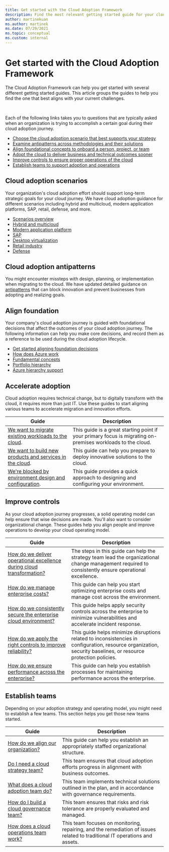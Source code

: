 ```yaml
---
title: Get started with the Cloud Adoption Framework
description: Find the most relevant getting started guide for your cloud adoption needs
author: martinekuan
ms.author: martinek
ms.date: 07/29/2021
ms.topic: conceptual
ms.custom: internal
---
```


# Get started with the Cloud Adoption Framework

The Cloud Adoption Framework can help you get started with several different getting started guides. This article groups the guides to help you find the one that best aligns with your current challenges.

<br>

Each of the following links takes you to questions that are typically asked when an organization is trying to accomplish a certain goal during their cloud adoption journey.

- [Choose the cloud adoption scenario that best supports your strategy](#cloud-adoption-scenarios)
- [Examine antipatterns across methodologies and their solutions](#cloud-adoption-antipatterns)
- [Align foundational concepts to onboard a person, project, or team](#align-foundation)
- [Adopt the cloud to deliver business and technical outcomes sooner](#accelerate-adoption)
- [Improve controls to ensure proper operations of the cloud](#improve-controls)
- [Establish teams to support adoption and operations](#establish-teams)

## Cloud adoption scenarios

Your organization's cloud adoption effort should support long-term strategic goals for your cloud journey. We have cloud adoption guidance for different scenarios including hybrid and multicloud, modern application platforms, SAP, retail, defense, and more.

- [Scenarios overview](../scenarios/index.md)
- [Hybrid and multicloud](../scenarios/hybrid/scenario-overview.md)
- [Modern application platform](../scenarios/app-platform/index.md)
- [SAP](../scenarios/sap/index.md)
- [Desktop virtualization](../scenarios/wvd/index.md)
- [Retail industry](../industry/retail/index.md)
- [Defense](../scenarios/defense/index.md)

## Cloud adoption antipatterns

You might encounter missteps with design, planning, or implementation when migrating to the cloud. We have updated detailed guidance on [antipatterns](../antipatterns/antipatterns-to-avoid.md) that can block innovation and prevent businesses from adopting and realizing goals.

## Align foundation

Your company's cloud adoption journey is guided with foundational decisions that affect the outcomes of your cloud adoption journey. The following information can help you make core decisions, and record them as a reference to be used during the cloud adoption lifecycle.

- [Get started aligning foundation decisions](./cloud-concepts.md)
- [How does Azure work](./what-is-azure.md)
- [Fundamental concepts](../ready/considerations/fundamental-concepts.md)
- [Portfolio hierarchy](../resources/fundamental-concepts/hosting-hierarchy.md)
- [Azure hierarchy support](../resources/fundamental-concepts/hierarchy-azure-tools.md)

## Accelerate adoption

Cloud adoption requires technical change, but to digitally transform with the cloud, it requires more than just IT. Use these guides to start aligning various teams to accelerate migration and innovation efforts.

| Guide | Description |
|--|--|
| [We want to migrate existing workloads to the cloud](./migrate.md). | This guide is a great starting point if your primary focus is migrating on-premises workloads to the cloud. |
| [We want to build new products and services in the cloud](./innovate.md). | This guide can help you prepare to deploy innovative solutions to the cloud. |
| [We're blocked by environment design and configuration](./design-and-configuration.md). | This guide provides a quick approach to designing and configuring your environment. |

## Improve controls

As your cloud adoption journey progresses, a solid operating model can help ensure that wise decisions are made. You'll also want to consider organizational change. These guides help you align people and improve operations to develop your cloud operating model.

| Guide | Description |
| ----- | ----------- |
| [How do we deliver operational excellence during cloud transformation?](./operational-excellence.md)                   | The steps in this guide can help the strategy team lead the organizational change management required to consistently ensure operational excellence. |
| [How do we manage enterprise costs?](./manage-costs.md)                                          | This guide can help you start optimizing enterprise costs and manage cost across the environment.                                                                           |
| [How do we consistently secure the enterprise cloud environment?](./security.md)             | This guide helps apply security controls across the enterprise to minimize vulnerabilities and accelerate incident response.                                       |
| [How do we apply the right controls to improve reliability?](./reliability.md)                   | This guide helps minimize disruptions related to inconsistencies in configuration, resource organization, security baselines, or resource protection policies. |
| [How do we ensure performance across the enterprise?](./performance.md)                               | This guide can help you establish processes for maintaining performance across the enterprise.                               |

## Establish teams

Depending on your adoption strategy and operating model, you might need to establish a few teams. This section helps you get those new teams started.

| Guide | Description |
| ----- | ----------- |
| [How do we align our organization?](./org-alignment.md)                               | This guide can help you establish an appropriately staffed organizational structure.                               |
| [Do I need a cloud strategy team?](./team/cloud-strategy.md)     | This team ensures that cloud adoption efforts progress in alignment with business outcomes.                                |
| [What does a cloud adoption team do?](./team/cloud-adoption.md)     | This team implements technical solutions outlined in the plan, and in accordance with governance requirements.             |
| [How do I build a cloud governance team?](./team/cloud-governance.md) | This team ensures that risks and risk tolerance are properly evaluated and managed.                                         |
| [How does a cloud operations team work?](./team/cloud-operations.md) | This team focuses on monitoring, repairing, and the remediation of issues related to traditional IT operations and assets. |
